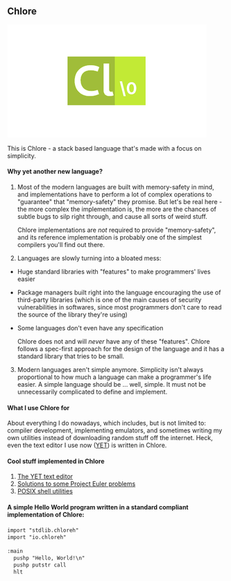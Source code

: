 Chlore
----

![Chlore logo](./chlore-logo.png)

This is Chlore - a stack based language that's made with a focus on simplicity.

#### Why yet another new language? ####

1. Most of the modern languages are built with memory-safety in mind, and implementations have to perform a lot of complex operations to "guarantee" that "memory-safety" they promise. But let's be real here - the more complex the implementation is, the more are the chances of subtle bugs to silp right through, and cause all sorts of weird stuff.

    Chlore implementations are *not* required to provide "memory-safety", and its reference implementation is probably one of the simplest compilers you'll find out there.

2. Languages are slowly turning into a bloated mess:
- Huge standard libraries with "features" to make programmers' lives easier
- Package managers built right into the language encouraging the use of third-party libraries (which is one of the main causes of security vulnerabilities in softwares, since most programmers don't care to read the source of the library they're using)
- Some languages don't even have any specification

   Chlore does not and will *never* have any of these "features". Chlore follows a spec-first approach for the design of the language and it has a standard library that tries to be small.

3. Modern languages aren't simple anymore. Simplicity isn't always proportional to how much a language can make a programmer's life easier. A simple language should be ... well, simple. It must not be unnecessarily complicated to define and implement.

#### What I use Chlore for ####

About everything I do nowadays, which includes, but is not limited to: compiler development, implementing emulators, and sometimes writing my own utilities instead of downloading random stuff off the internet. Heck, even the text editor I use now ([YET](https://github.com/trap-representation/YET)) is written in Chlore.

#### Cool stuff implemented in Chlore ####

1. [The YET text editor](https://github.com/trap-representation/YET)
2. [Solutions to some Project Euler problems](https://github.com/trap-representation/Project-Euler)
3. [POSIX shell utilities](https://github.com/trap-representation/posix-shell-utilities)

#### A simple Hello World program written in a standard compliant implementation of Chlore: ####

````
import "stdlib.chloreh"
import "io.chloreh"

:main
  pushp "Hello, World!\n"
  pushp putstr call
  hlt
````
